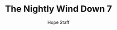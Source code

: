 ---
image: /assets/img/nwd/7_nwd_1corinthians_13_8_nlv.png
title: The Nightly Wind Down 7
categories:
  - The Nightly Wind Down
author: Hope Staff
notes: The Nightly Wind Down 7
embed: >-
  EMBED_GOES_HERE
transcript: >-
  SOME LINES OF TEXT START HERE
---